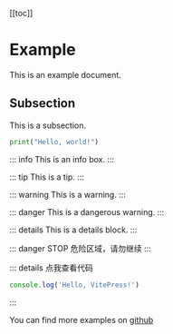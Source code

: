 [[toc]]

# Example

This is an example document.

## Subsection

This is a subsection.

```python
print("Hello, world!")
```

::: info
This is an info box.
:::

::: tip
This is a tip.
:::

::: warning
This is a warning.
:::

::: danger
This is a dangerous warning.
:::

::: details
This is a details block.
:::


::: danger STOP
危险区域，请勿继续
:::

::: details 点我查看代码
```js
console.log('Hello, VitePress!')
```
:::


You can find more examples on [github](https://github.com)


